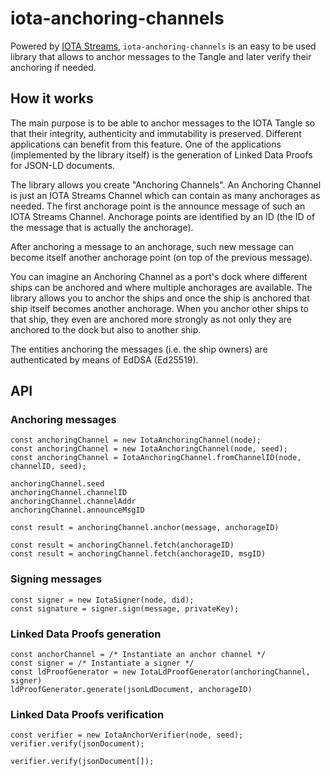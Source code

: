 # iota-anchoring-channels

Powered by [IOTA Streams](https://github.com/iotaledger/streams), `iota-anchoring-channels` is an easy to be used library that allows to anchor messages to the Tangle and later verify their anchoring if needed. 

## How it works

The main purpose is to be able to anchor messages to the IOTA Tangle so that their integrity, authenticity and immutability is preserved. Different applications can benefit from this feature. One of the applications (implemented by the library itself) is the generation of Linked Data Proofs for JSON-LD documents.  

The library allows you create "Anchoring Channels". An Anchoring Channel is just an IOTA Streams Channel which can contain as many anchorages as needed. The first anchorage point is the announce message of such an IOTA Streams Channel. Anchorage points are identified by an ID (the ID of the message that is actually the anchorage). 

After anchoring a message to an anchorage, such new message can become itself another anchorage point (on top of the previous message). 

You can imagine an Anchoring Channel as a port's dock where different ships can be anchored and where multiple anchorages  are available. The library allows you to anchor the ships and once the ship is anchored that ship itself becomes another anchorage. When you anchor other ships to that ship, they even are anchored more strongly as not only they are anchored to the dock but also to another ship. 

The entities anchoring the messages (i.e. the ship owners) are authenticated by means of EdDSA (Ed25519). 

## API

### Anchoring messages

```
const anchoringChannel = new IotaAnchoringChannel(node);
const anchoringChannel = new IotaAnchoringChannel(node, seed);
const anchoringChannel = IotaAnchoringChannel.fromChannelID(node, channelID, seed);

anchoringChannel.seed
anchoringChannel.channelID
anchoringChannel.channelAddr
anchoringChannel.announceMsgID

const result = anchoringChannel.anchor(message, anchorageID)

const result = anchoringChannel.fetch(anchorageID)
const result = anchoringChannel.fetch(anchorageID, msgID)
``` 

### Signing messages

```
const signer = new IotaSigner(node, did);
const signature = signer.sign(message, privateKey);
```

### Linked Data Proofs generation

```
const anchorChannel = /* Instantiate an anchor channel */
const signer = /* Instantiate a signer */
const ldProofGenerator = new IotaLdProofGenerator(anchoringChannel, signer)
ldProofGenerator.generate(jsonLdDocument, anchorageID)
```

### Linked Data Proofs verification

```
const verifier = new IotaAnchorVerifier(node, seed);
verifier.verify(jsonDocument);

verifier.verify(jsonDocument[]);
```
